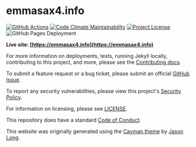 # emmasax4.info

[![GitHub Actions](https://img.shields.io/github/workflow/status/emmasax4/emmasax4.info/Release?label=github%20actions%20build)](https://github.com/emmasax4/emmasax4.info/actions?query=workflow%3ARelease)
[![Code Climate Maintainability](https://img.shields.io/codeclimate/maintainability/emmasax4/emmasax4.info?label=code%20climate%20maintainability)](https://codeclimate.com/github/emmasax4/emmasax4.info/maintainability)
[![Project License](https://img.shields.io/github/license/emmasax4/emmasax4.info?color=yellowgreen&label=project%20license)](https://github.com/emmasax4/emmasax4.info/blob/main/LICENSE)
![GitHub Pages Deployment](https://img.shields.io/github/deployments/emmasax4/emmasax4.info/github-pages?label=github%20pages%20deploy)

**Live site: [https://emmasax4.info](https://emmasax4.info)**

For more information on deployments, tests, running Jekyll locally, contributing to this project, and more, please see the  [Contributing docs](https://github.com/emmasax4/emmasax4.info/blob/main/.github/contributing.md).

To submit a feature request or a bug ticket, please submit an official [GitHub Issue](https://github.com/emmasax4/emmasax4.info/issues/new/choose).

To report any security vulnerabilities, please view this project's [Security Policy](https://github.com/emmasax4/emmasax4.info/security/policy).

For information on licensing, please see [LICENSE](https://github.com/emmasax4/emmasax4.info/blob/main/LICENSE).

This repository does have a standard [Code of Conduct](https://github.com/emmasax4/emmasax4.info/blob/main/.github/code_of_conduct.md).

This website was originally generated using the [Cayman theme](https://github.com/jasonlong/cayman-theme) by [Jason Long](https://twitter.com/jasonlong).
